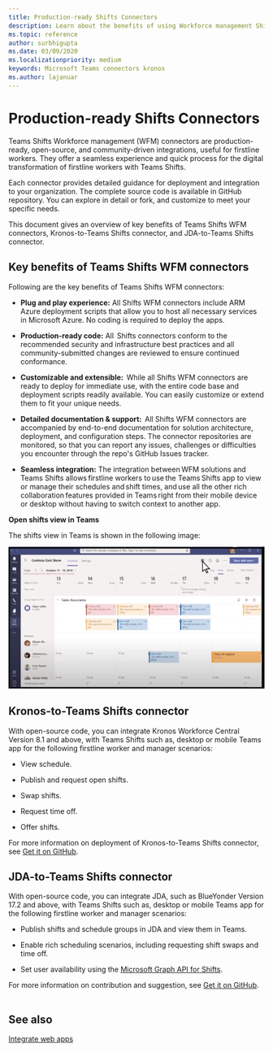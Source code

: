 ```yaml
---
title: Production-ready Shifts Connectors
description: Learn about the benefits of using Workforce management Shifts connectors for Teams, such as Kronos-to-Teams Shifts connector and JDA-to-Teams Shifts connector
ms.topic: reference
author: surbhigupta
ms.date: 03/09/2020
ms.localizationpriority: medium
keywords: Microsoft Teams connectors kronos
ms.author: lajanuar
---
```


# Production-ready Shifts Connectors  

Teams Shifts Workforce management (WFM) connectors are production-ready, open-source, and community-driven integrations, useful for firstline workers. They offer a seamless experience and quick process for the digital transformation of firstline workers with Teams Shifts.

Each connector provides detailed guidance for deployment and integration to your organization. The complete source code is available in GitHub repository. You can explore in detail or fork, and customize to meet your specific needs.

This document gives an overview of key benefits of Teams Shifts WFM connectors, Kronos-to-Teams Shifts connector, and JDA-to-Teams Shifts connector.

## Key benefits of Teams Shifts WFM connectors

Following are the key benefits of Teams Shifts WFM connectors:

* **Plug and play experience:** All Shifts WFM connectors include ARM Azure deployment scripts that allow you to host all necessary services in Microsoft Azure. No coding is required to deploy the apps.

* **Production-ready code:** All  Shifts connectors conform to the recommended security and infrastructure best practices and all community-submitted changes are reviewed to ensure continued conformance.

* **Customizable and extensible:**  While all Shifts WFM connectors are ready to deploy for immediate use, with the entire code base and deployment scripts readily available. You can easily customize or extend them to fit your unique needs.

* **Detailed documentation & support:**  All Shifts WFM connectors are accompanied by end-to-end documentation for solution architecture, deployment, and configuration steps. The connector repositories are monitored, so that you can report any issues, challenges or difficulties you encounter through the repo's GitHub Issues tracker.

* **Seamless integration:** The integration between WFM solutions and Teams Shifts allows firstline workers to use the Teams Shifts app to view or manage their schedules and shift times, and use all the other rich collaboration features provided in Teams right from their mobile device or desktop without having to switch context to another app.  

**Open shifts view in Teams** 

The shifts view in Teams is shown in the following image: 

![Open shifts in Teams](../assets/images/teams-open-shifts-view.png)

## Kronos-to-Teams Shifts connector

With open-source code, you can integrate Kronos Workforce Central Version 8.1 and above, with Teams Shifts such as, desktop or mobile Teams app for the following firstline worker and manager scenarios:

* View schedule.

* Publish and request open shifts.

* Swap shifts.

* Request time off.

* Offer shifts.

For more information on deployment of Kronos-to-Teams Shifts connector, see [Get it on GitHub](https://aka.ms/KronosShiftsConnector).

## JDA-to-Teams Shifts connector

With open-source code, you can integrate JDA, such as BlueYonder Version 17.2 and above, with Teams Shifts  such as, desktop or mobile Teams app for the following firstline worker and manager scenarios:

* Publish shifts and schedule groups in JDA and view them in Teams.

* Enable rich scheduling scenarios, including requesting shift swaps and time off.

* Set user availability using the [Microsoft Graph API for Shifts](/graph/api/resources/shift?view=graph-rest-beta&preserve-view=true).

For more information on contribution and suggestion, see [Get it on GitHub](https://aka.ms/JDAShiftsConnector).</br></br>

## See also

[Integrate web apps](~/samples/integrate-web-apps-overview.md)
